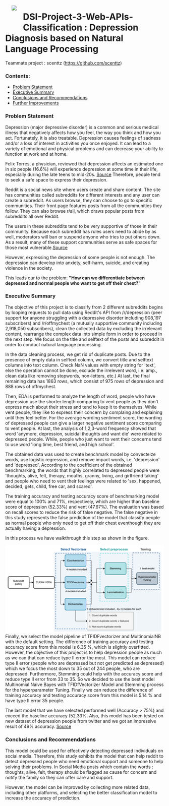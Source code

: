 <img src="http://imgur.com/1ZcRyrc.png" style="float: left; margin: 20px; height: 55px">

# DSI-Project-3-Web-APIs-Classification : Depression Diagnosis based on Natural Language Processing 

Teammate project : scenttz (https://github.com/scenttz)

### Contents:
- [Problem Statement](#Problem-Statement)
- [Executive Summary](#Executive-Summary)
- [Conclusions and Recommendations](#Conclusions-and-Recommendations)
- [Further Improvements](#Further-Improvements) 

### Problem Statement 

Depression (major depressive disorder) is a common and serious medical illness that negatively affects how you feel, the way you think and how you act. Fortunately, it is also treatable. Depression causes feelings of sadness and/or a loss of interest in activities you once enjoyed. It can lead to a variety of emotional and physical problems and can decrease your ability to function at work and at home. 

Felix Torres, a physician, reviewed that depression affects an estimated one in six people (16.6%) will experience depression at some time in their life, especially during the late teens to mid-20s.
[Source](https://psychiatry.org/patients-families/depression/what-is-depression) Therefore, people tend to seek a safe space to express their depression.

Reddit is a social news site where users create and share content. The site has communities called subreddits for different interests and any user can create a subreddit.
As users browse, they can choose to go to specific communities. Their front page features posts from all the communities they follow. They can also browse r/all, which draws popular posts from subreddits all over Reddit.

The users in these subreddits tend to be very supportive of those in their community. Because each subreddit has rules users need to abide by as well, moderators will ban or suspend anyone who tries to put others down. As a result, many of these support communities serve as safe spaces for those most vulnerable.[Source](https://www.internetmatters.org/hub/news-blogs/what-is-reddit-what-parents-need-to-know/)

However, expressing the depression of some people is not enough. The depression can develop into anxiety, self-harm, suicide, and creating violence in the society.

This leads our to the problem: **"How can we differentiate between depressed and normal people who want to get off their chest?"**



### Executive Summary

The objective of this project is to classify from 2 different subreddits begins by looping requests to pull data using Reddit's API from /r/depression (peer support for anyone struggling with a depressive disorder including 908,197 subscribers) and /r/offmychest (a mutually supportive community including 2,918,050 subscribers), clean the collected data by excluding the irrelevant content, rearrange the complex data into simple form in order to proceed in the next step. We focus on the title and selftext of the posts and subreddit in order to conduct natural language processing. 

In the data cleaning process, we get rid of duplicate posts. Due to the presence of empty data in selftext column, we convert title and selftext columns into text column. Check NaN values with empty string for 'text', else the operation cannot be done, exclude the irrelevent word, i.e. amp., clean data like removing stopwords, non-letters, etc.) At last, the final remaining data has 1863 rows, which consist of 975 rows of depression and 888 rows of offmychest.

Then, EDA is performed to analyze the length of word, people who have depression use the shorter length comparing to vent people as they don't express much about their stress and tend to keep it to themselves. While vent people, they like to express their concern by complaing and explaining until they feel better. For the average wording sentiment score, the wording of depressed people can give a larger negative sentiment score comparing to vent people. At last, the analysis of 1,2,3-word frequency showed that word 'anymore, depression, suicidal thoughts and want die' were related to depressed people. While, people who just want to vent their concerns tend to use word 'long time, best friend, and high school'.

The obtained data was used to create benchmark model by convecteize words, use logistic regression, and remove impact words, i.e. 'depression' and 'depressed', According to the coefficient of the obtained benchmarking, the words that highly correlated to depressed people were 'thoughts, alive, felt, therapy, mouths, granny, living, and girlfriend taking' and people who need to vent their feelings were related to 'sex, happened, decided, gets, child, free car, and scared'.

The training accuracy and testing accuracy score of benchmarking model were equal to 100% and 71%, respectively, which are higher than baseline score of depression (52.33%) and vent (47.67%). The evaluation was based on recall scores to reduce the risk of false negative. The false negative in this study represents the false prediction of the model that classify people as normal people who only need to get off their chest eventhough they are actually having a depression.


In this process we have walkthrough this step as shown in the figure.

![modelflow](./data/modelflow.png)
Finally, we select the model pipeline of TFIDFvectorizer and MultinomialNB with the default setting. The difference of training accuracy and testing accuracy score from this model is 6.35 %, which is slightly overfitted. However, the objective of this project is to help depression people as much as we can that can reduce type II error the most. This model can reduce type II error (people who are depressed but not get predicted as depressed) which we focus the most down to 35 out of 244 people, who are depressed. Furthermore, Stemming could help with the accuracy score and reduce type II error from 33 to 35. So we decided to use the best model Multinomial Naive Bayes with TFIDfVectorizer Model and 
Stemming process for the hyperparameter Tuning. Finally we can reduce the difference of training accuracy and testing accuracy score from this model is 5.14 % and have type II error 35 people.

The last model that we have selected performed well (Accuracy > 75%) and exceed the baseline accuracy (52.33%. Also, this model has been tested on new dataset of depression people from twitter and we got an impressive result of 49% accuracy. [Source](https://www.kaggle.com/datasets/kazanova/sentiment140)
 

### Conclusions and Recommendations

This model could be used for effectively detecting depressed individuals on social media. Therefore, this study exhibits the model that can help reddit to detect depressed people who need emotional support and someone to help solving their problems. In Social Media posts which contain the words : thoughts, alive, felt, therapy should be flagged as cause for concern and notify the family so they can offer care and support.

However, the model can be improved by collecting more related data, including other platforms, and selecting the better classification model to increase the accuracy of prediction. 
